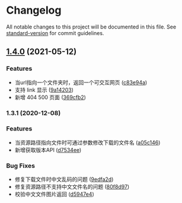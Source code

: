 # Changelog

All notable changes to this project will be documented in this file. See [standard-version](https://github.com/conventional-changelog/standard-version) for commit guidelines.

## [1.4.0](https://10.24.6.138///compare/v1.3.1...v1.4.0) (2021-05-12)


### Features

* 当url指向一个文件夹时，返回一个可交互网页 ([c83e94a](https://10.24.6.138///commit/c83e94ad326ff2f02c3ca02e0b0adb9b3e0feb3d))
* 支持 link 显示 ([9a14203](https://10.24.6.138///commit/9a142037e87ca8baf9d54416791e35626c6f7e02))
* 新增 404 500 页面 ([369cfb2](https://10.24.6.138///commit/369cfb211e3ffbd21be252713f88f4d4da7c6b97))

### 1.3.1 (2020-12-08)


### Features

* 当资源路径指向文件时可通过参数修改下载的文件名 ([a05c146](https://10.24.6.138///commit/a05c1464b4e9235bf7f759a01559a2de97eac2e4))
* 新增获取版本API ([d7534ee](https://10.24.6.138///commit/d7534ee7c870adef17d188e722b5427a13dbff62))


### Bug Fixes

* 修复下载文件时中文乱码的问题 ([9edfa2d](https://10.24.6.138///commit/9edfa2d29c60244d71959028674825e786e1793b))
* 修复资源路径不支持中文文件名的问题 ([80f8d97](https://10.24.6.138///commit/80f8d9782c3200292bfefaf7a1fe821d3c9fcd71))
* 校验中文文件图片返回 ([d5947e4](https://10.24.6.138///commit/d5947e4b897f0df8124b8b3c48e290767f6dd4d8))

